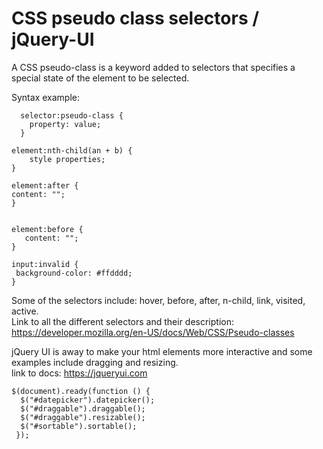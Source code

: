 # CSS pseudo class selectors / jQuery-UI

A CSS pseudo-class is a keyword added to selectors that specifies a special state of the element to be selected. 
 
Syntax example: 
```
  selector:pseudo-class {
    property: value;
  } 
  ```
  ```
  element:nth-child(an + b) {
      style properties; 
  }
  ```
  
  ```
  element:after {
  content: "";
}


  element:before {
     content: "";
}
  ```
  ```
  input:invalid {
   background-color: #ffdddd;
  }
  ```
  
Some of the selectors include: hover, before, after, n-child, link, visited, active. </br>
Link to all the different selectors and their description: https://developer.mozilla.org/en-US/docs/Web/CSS/Pseudo-classes
 
jQuery UI is away to make your html elements more interactive and some examples include dragging and resizing. </br>
link to docs: https://jqueryui.com 

```
$(document).ready(function () {
  $("#datepicker").datepicker(); 
  $("#draggable").draggable();
  $("#draggable").resizable(); 
  $("#sortable").sortable();
 });
